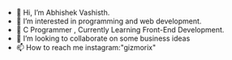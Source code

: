 - 👋 Hi, I’m Abhishek Vashisth.
- 👀 I’m interested in programming and web development.
- 🌱 C Programmer , Currently Learning Front-End Development.
- 💞️ I’m looking to collaborate on some business ideas
- 📫 How to reach me instagram:"gizmorix"

<!---
Abhi-33/Abhi-33 is a ✨ special ✨ repository because its `README.md` (this file) appears on your GitHub profile.
You can click the Preview link to take a look at your changes.
--->
